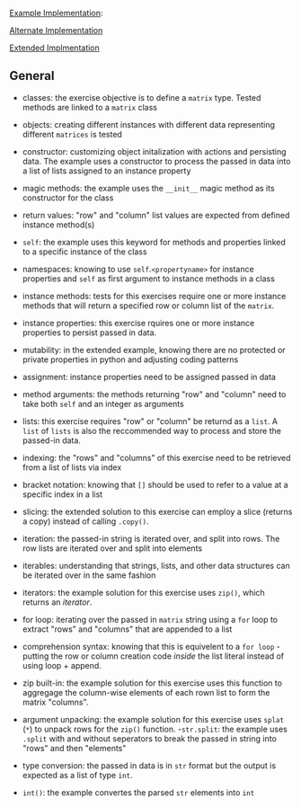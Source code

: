 [Example Implementation](https://github.com/exercism/python/blob/master/exercises/matrix/example.py):

[Alternate Implementation](https://exercism.io/tracks/python/exercises/matrix/solutions/e5004e990ddc4582a50ecc1f660c31df)

[Extended Implmentation](https://exercism.io/tracks/python/exercises/matrix/solutions/b6a3486a35c14372b64fdc35e7c6f98f)


 ## General  

  - classes:  the exercise objective is to define a `matrix` type.  Tested methods are linked to a `matrix` class
  - objects:  creating different instances with different data representing different `matrices` is tested
  - constructor:  customizing object initalization with actions and persisting data.  The example uses a constructor to process the passed in data into a list of lists assigned to an instance property
  - magic methods: the example uses the `__init__` magic method as its constructor for the class 
  - return values: "row" and "column" list values are expected from defined instance method(s)
  - `self`:  the example uses this keyword for methods and properties linked to a specific instance of the class  
  - namespaces:  knowing to use `self`.`<propertyname>` for instance properties and `self` as first argument to instance methods in a class
  - instance methods: tests for this exercises require one or more instance methods that will return a specified row or column list of the `matrix`. 
  - instance properties:  this exercise rquires one or more instance properties to persist passed in data.
  - mutability: in the extended example, knowing there are no protected or private properties in python and adjusting coding patterns
  - assignment:  instance properties need to be assigned passed in data
  - method arguments:  the methods returning "row" and "column" need to take both `self` and an integer as arguments
  - lists:  this exercise requires "row" or "column" be returnd as a `list`. A `list` of `lists` is also the reccommended way to process and store the passed-in data.
  - indexing: the "rows" and "columns" of this exercise need to be retrieved from a list of lists via index 
  - bracket notation: knowing that `[]` should be used to refer to a value at a specific index in a list
  - slicing:  the extended solution to this exercise can employ a slice (returns a copy) instead of calling `.copy()`.
  - iteration:  the passed-in string is iterated over, and split into rows.  The row lists are iterated over and split into elements
  - iterables:  understanding that strings, lists, and other data structures can be iterated over in the same fashion
  - iterators:  the example solution for this exercise uses `zip()`, which returns an _iterator_.
  - for loop: iterating over the passed in `matrix` string using a `for` loop to extract "rows" and "columns" that are appended to a list
  - comprehension syntax:  knowing that this is equivelent to a `for loop` - putting the row or column creation code _inside_ the list literal instead of using loop + append.
  - zip built-in:  the example solution for this exercise uses this function to aggregage the column-wise elements of each rown list to form the matrix "columns".

  - argument unpacking:  the example solution for this exercise uses `splat` (`*`) to unpack rows for the `zip()` function. 
  -`str.split`:  the example uses `.split` with and without seperators to break the passed in string into "rows" and then "elements"
  - type conversion:  the passed in data is in `str` format but the output is expected as a list of type `int`.
  - `int()`:  the example convertes the parsed `str` elements into `int`
